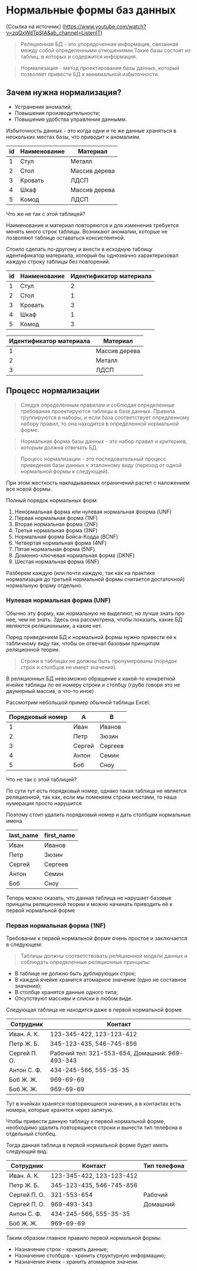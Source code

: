 # Нормальные формы баз данных

[Ссылка на источник] (https://www.youtube.com/watch?v=zqQxWdTpSIA&ab_channel=ListenIT)

> Реляционная БД - это упорядоченная информация, связанная между собой определенными отношениями.Такие базы состоят из таблиц, в которых и содержится информация.

> Нормализация - метод проектирования базы данных, который позволяет привести БД к минимальной избыточности.

## Зачем нужна нормализация?

- Устранения аномалий;
- Повышения производительности;
- Повышения удобства управления даннымм.

Избыточность данных - это когда одни и те же данные храняться в нескольких местах базы, что приводит к аномалиям.

| id  | Наименование | Материал      |
| --- | ------------ | ------------- |
| 1   | Стул         | Металл        |
| 2   | Стол         | Массив дерева |
| 3   | Кровать      | ЛДСП          |
| 4   | Шкаф         | Массив дерева |
| 5   | Комод        | ЛДСП          |

Что же не так с этой таблицей?

Наименование и материал повторяются и для изменения требуется менять много строк таблицы. Возникают аномалии, которые не позволяют таблице оставаться консистентной.

Стоило сделать по-другому и внести в исходную таблицу идентификатор материала, который бы однозначно характеризовал каждую строку таблицы без повторений.

| id  | Наименование | Идентификатор материала |
| --- | ------------ | ----------------------- |
| 1   | Стул         | 2                       |
| 2   | Стол         | 1                       |
| 3   | Кровать      | 3                       |
| 4   | Шкаф         | 1                       |
| 5   | Комод        | 3                       |


| Идентификатор материала | Материал      |
| ----------------------- | ------------- |
| 1                       | Массив дерева |
| 2                       | Металл        |
| 3                       | ЛДСП          |

## Процесс нормализации

> Следyя определенным правилам и соблюдая определенные требования проектируются таблицы в базе данных. Правила группируются в наборы, и если база соответствует опредленному набору правил, то она находится в определенной нормальной форме.

> Нормальная форма базы данных - это набор правил и критериев, которым должна отвечать БД.

> Процесс нормализации - это последовательный процесс приведения базы данных к эталонному виду (переход от одной нормальной формы к следующей).

При этом жесткость накладываемых ограничений растет с наложением все новой формы.

Полный порядок нормальных форм:

1. Ненормальная форма или нулевая нормальная фоорма (UNF)
2. Первая нормальная форма (1NF)
3. Вторая нормальная форма (2NF)
4. Третья нормальная форма (3NF)
5. Нормальная форма Бойса-Кодда (BCNF)
6. Четвертая нормальная форма (4NF)
7. Пятая нормальная форма (5NF) 
8. Доменно-ключевая нормальная форма (DKNF)
9. Шестая нормальная форма (6NF)

Разберем каждую (или почти каждую, так как на практике нормализация до третьей нормальной формы считается достаточной) нормальную форму отдельно.

### Нулевая нормальная форма (UNF)

Обычно эту форму, как нормальную не выделяют, но лучше знать про нее, чем не знать. Здесь она рассмотрена, чтобы показать, какие БД являются реляционными, а какие нет.

 Перед приведением БД к нормальной формы нужно привести её к табличному виду так, чтобы он отвечал базовым принципам реляционной теории.

> Строки в таблицах не должны быть пронумерованы (порядок строк и столбцов не имеет значения).

В реляционных БД невозможно обращение к какой-то конкретной ячейке таблицы по ее номеру строки и столбцу (грубо говоря это не двумерный массив, а что-то иное)

Рассмотрим небольшой пример обычной таблицы Excel:

| Порядковый номер | А      | B       |
| ---------------- | ------ | ------- |
| 1                | Иван   | Иванов  |
| 2                | Петр   | Зюзин   |
| 3                | Сергей | Сергеев |
| 4                | Антон  | Семин   |
| 5                | Боб    | Сноу    |

Что не так с этой таблицей?

По сути тут есть порядковый номер, однако такая таблица не является реляционной, так как, если мы поменяем строки местами, то наша нумерация просто нарушится

Поэтому стоит удалить порядковый номер и дать столбцам нормальные имена


| last_name | first_name |
| --------- | ---------- |
| Иван      | Иванов     |
| Петр      | Зюзин      |
| Сергей    | Сергеев    |
| Антон     | Семин      |
| Боб       | Сноу       |


Теперь можно сказать, что данная таблица не нарушает базовые принципы реляционной теории и можно начинать приводить её к первой нормальной форме

### Первая нормальная форма (1NF)

Требование к первой нормальной форме очень простое и заключается в следующем:

> Таблицы должны соответствовать реляционной модели данных и соблюдать определенные реляционные принципы:

- В таблице не должно быть дублирующих строк;
- В каждой ячейке хранится атомарное значение (одно не составное значение);
- В столбце хранятся данные одного типа;
- Отсутствуют массивы и списки в любом виде.

Следующая таблица не находится даже в первой нормальной форме

| Сотрудник    | Контакт                                         |
| ------------ | ----------------------------------------------- |
| Иван. А. К.  | 123-345-422, 123-123-412                        |
| Петр Ж. Б.   | 345-123-435, 546-745-856                        |
| Сергей П. О. | Рабочий тел: 321-553-654, Домашний: 969-493-343 |
| Антон С. Ф.  | 434-245-566, 555-35-35                          |
| Боб  Ж. Ж.   | 969-69-69                                       |
| Боб  Ж. Ж.   | 969-69-69                                       |

Тут в ячейках хранятся повторяющиеся значения, а в контактах есть номера, которые хранятся через запятую.

Чтобы привести данную таблицу к первой нормальной форме, необходимо удалить повторящиеся строки и вынести тип телефона в отдельный столбец.

Тогда данная таблица в первой нормальной форме будет иметь следующий вид:

| Сотрудник    | Контакт                  | Тип телефона |
| ------------ | ------------------------ | ------------ |
| Иван. А. К.  | 123-345-422, 123-123-412 |              |
| Петр Ж. Б.   | 345-123-435, 546-745-856 |              |
| Сергей П. О. | 321-553-654              | Рабочий      |
| Сергей П. О. | 969-493-343              | Домашний     |
| Антон С. Ф.  | 434-245-566, 555-35-35   |              |
| Боб  Ж. Ж.   | 969-69-69                |              |

Таким образом главное правило первой нормальной формы:

- Назначение строк - хранить данные;
- Назначение столбцов - хранить структурную информацию;
- Назначение ячеек - хранить атомарное значени.

